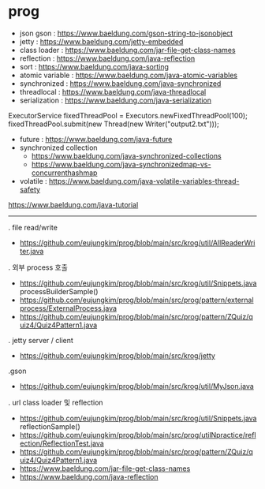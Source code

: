 # prog
- json gson : https://www.baeldung.com/gson-string-to-jsonobject
- jetty : https://www.baeldung.com/jetty-embedded
- class loader : https://www.baeldung.com/jar-file-get-class-names
- reflection : https://www.baeldung.com/java-reflection
- sort : https://www.baeldung.com/java-sorting
- atomic variable : https://www.baeldung.com/java-atomic-variables
- synchronized : https://www.baeldung.com/java-synchronized
- threadlocal : https://www.baeldung.com/java-threadlocal
- serialization : https://www.baeldung.com/java-serialization

ExecutorService fixedThreadPool = Executors.newFixedThreadPool(100);
fixedThreadPool.submit(new Thread(new Writer("output2.txt")));

- future : https://www.baeldung.com/java-future
- synchronized collection
  - https://www.baeldung.com/java-synchronized-collections
  - https://www.baeldung.com/java-synchronizedmap-vs-concurrenthashmap
- volatile : https://www.baeldung.com/java-volatile-variables-thread-safety

https://www.baeldung.com/java-tutorial

---
. file read/write
- https://github.com/eujungkim/prog/blob/main/src/krog/util/AllReaderWriter.java

. 외부 process 호출
- https://github.com/eujungkim/prog/blob/main/src/krog/util/Snippets.java processBuilderSample()
- https://github.com/eujungkim/prog/blob/main/src/prog/pattern/externalprocess/ExternalProcess.java
- https://github.com/eujungkim/prog/blob/main/src/prog/pattern/ZQuiz/quiz4/Quiz4Pattern1.java

. jetty server / client
- https://github.com/eujungkim/prog/blob/main/src/krog/jetty

.gson
- https://github.com/eujungkim/prog/blob/main/src/krog/util/MyJson.java

. url class loader 및 reflection
- https://github.com/eujungkim/prog/blob/main/src/krog/util/Snippets.java reflectionSample()
- https://github.com/eujungkim/prog/blob/main/src/prog/utilNpractice/reflection/ReflectionTest.java
- https://github.com/eujungkim/prog/blob/main/src/prog/pattern/ZQuiz/quiz4/Quiz4Pattern1.java
- https://www.baeldung.com/jar-file-get-class-names
- https://www.baeldung.com/java-reflection

